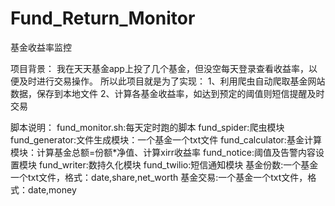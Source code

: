 # Fund_Return_Monitor
基金收益率监控

项目背景：
我在天天基金app上投了几个基金，但没空每天登录查看收益率，以便及时进行交易操作。
所以此项目就是为了实现：
1、利用爬虫自动爬取基金网站数据，保存到本地文件
2、计算各基金收益率，如达到预定的阈值则短信提醒及时交易

脚本说明：
fund_monitor.sh:每天定时跑的脚本
fund_spider:爬虫模块
fund_generator:文件生成模块：一个基金一个txt文件
fund_calculator:基金计算模块：计算基金总额=份额*净值、﻿计算xirr收益率
fund_notice:阈值及告警内容设置模块
fund_writer:数持久化模块
fund_twilio:短信通知模块
基金份数:一个基金一个txt文件，格式：date,share,net_worth
基金交易:一个基金一个txt文件，格式：date,money
